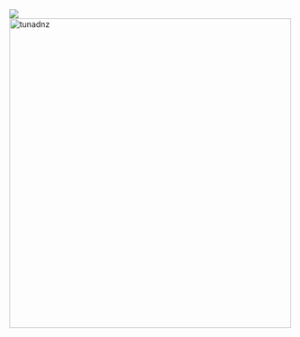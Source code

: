 <img src="https://cdn.discordapp.com/attachments/712351196106457158/814035995544518686/aboutMe.png" />
<img width="500" height="550" src="https://github-readme-stats.vercel.app/api?username=tunadnz&show_icons=true&theme=tokyonight" alt="tunadnz" />
